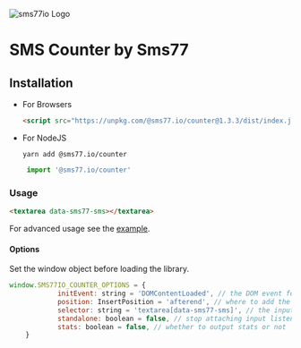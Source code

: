 ![sms77io Logo](https://www.sms77.io/wp-content/uploads/2019/07/sms77-Logo-400x79.png "sms77io Logo")

# SMS Counter by Sms77

## Installation
- For Browsers

    ```html
    <script src="https://unpkg.com/@sms77.io/counter@1.3.3/dist/index.js"></script>
    ```
    
- For NodeJS

   ```shell
   yarn add @sms77.io/counter
   ```

   ```javascript
    import '@sms77.io/counter'
   ```

### Usage
```html
<textarea data-sms77-sms></textarea>
```


For advanced usage see the [example](./example/index.html).
    
#### Options
Set the window object before loading the library.

```javascript
window.SMS77IO_COUNTER_OPTIONS = {
            initEvent: string = 'DOMContentLoaded', // the DOM event for init
            position: InsertPosition = 'afterend', // where to add the counter span
            selector: string = 'textarea[data-sms77-sms]', // the inputs selector
            standalone: boolean = false, // stop attaching input listeners
            stats: boolean = false, // whether to output stats or not
    }
```